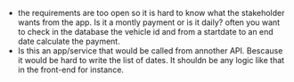 * the requirements are too open so it is hard to know what the stakeholder wants from the app. Is it a montly payment or is it daily? often you want to check in the database the vehicle id and from a startdate to an end date  calculate the payment. 
* Is this an app/service that would be called from annother API. Bescause it would be hard to  write the list of dates. It shouldn be any logic like that in the front-end for instance. 
